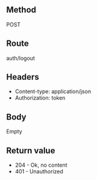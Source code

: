 ## Method ##

POST

## Route ##

auth/logout

## Headers ##

* Content-type: application/json
* Authorization: token 

## Body ##

Empty

## Return value ##

* 204 - Ok, no content
* 401 - Unauthorized